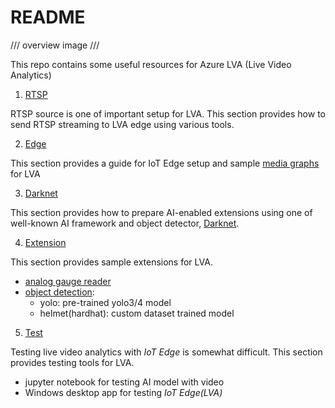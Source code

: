 # README

/// overview image ///

This repo contains some useful resources for Azure LVA (Live Video Analytics)

1. [RTSP](./1_RTSP)

RTSP source is one of important setup for LVA. This section provides how to send RTSP streaming to LVA edge using various tools. 

2. [Edge](./2_Edge)

This section provides a guide for IoT Edge setup and sample [media graphs](https://docs.microsoft.com/en-us/azure/media-services/live-video-analytics-edge/media-graph-concept) for LVA

3. [Darknet](./3_Darknet)

This section provides how to prepare AI-enabled extensions using one of well-known AI framework and object detector, [Darknet](https://pjreddie.com/darknet/).

4. [Extension](./4_Extension)

This section provides sample extensions for LVA.
- [analog gauge reader](./4_Extension/gauge)
- [object detection](./4_Extension/yolov4):
    - yolo: pre-trained yolo3/4 model
    - helmet(hardhat): custom dataset trained model

5. [Test](./5_Test)

Testing live video analytics with _IoT Edge_ is somewhat difficult. This section provides testing tools for LVA. 
- jupyter notebook for testing AI model with video
- Windows desktop app for testing _IoT Edge(LVA)_
